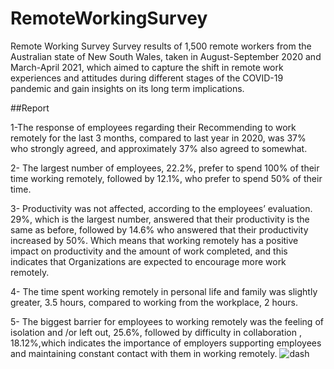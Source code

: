 # RemoteWorkingSurvey
Remote Working Survey Survey results of 1,500 remote workers from the Australian state of New South Wales, taken in August-September 2020 and March-April 2021, which aimed to capture the shift in remote work experiences and attitudes during different stages of the COVID-19 pandemic and gain insights on its long term implications.

##Report

1-The response of employees regarding their Recommending to work remotely for the last 3 months, compared to last year in 2020, was 37% who strongly agreed, and approximately 37% also agreed to somewhat.

2- The largest number of employees, 22.2%, prefer to spend 100% of their time working remotely, followed by 12.1%, who prefer to spend 50% of their time.

3- Productivity was not affected, according to the employees’ evaluation. 29%, which is the largest number, answered that their productivity is the same as before, followed by 14.6% who answered that their productivity increased by 50%.
Which means that working remotely has a positive impact on productivity and the amount of work completed, and this indicates that Organizations are expected to encourage more work remotely.

4- The time spent working remotely in personal life and family was slightly greater, 3.5 hours, compared to working from the workplace, 2 hours.

5- The biggest barrier for employees to working remotely was the feeling of isolation and /or left out, 25.6%, followed by difficulty in collaboration , 18.12%,which indicates the importance of employers supporting employees and maintaining constant contact with them in working remotely.
![dash]([https://github.com/yasmin203/RemoteWorkingSurvey/assets/39246572/bb7d5238-e06f-4c84-a3b3-36c87095c3d6](https://github.com/yasmin203/RemoteWorkingSurvey/blob/main/dashboard.png)https://github.com/yasmin203/RemoteWorkingSurvey/blob/main/dashboard.png)
